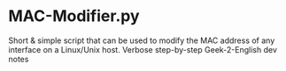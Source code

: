 # MAC-Modifier.py
Short &amp; simple script that can be used to modify the MAC address of any interface on a Linux/Unix host. Verbose step-by-step Geek-2-English dev notes
